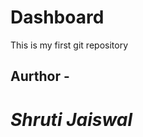 # Dashboard
This is my first git repository
<br>
<h2>Aurthor -</h2> <h1><i>Shruti Jaiswal</i></h1>

